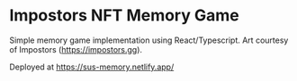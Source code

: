 # Impostors NFT Memory Game

Simple memory game implementation using React/Typescript. Art courtesy of Impostors (https://impostors.gg).

Deployed at https://sus-memory.netlify.app/
